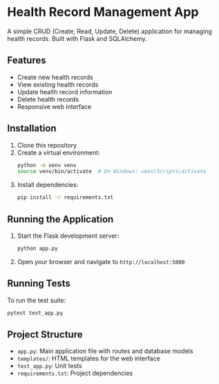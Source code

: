 # Health Record Management App

A simple CRUD (Create, Read, Update, Delete) application for managing health records. Built with Flask and SQLAlchemy.

## Features

- Create new health records
- View existing health records
- Update health record information
- Delete health records
- Responsive web interface

## Installation

1. Clone this repository
2. Create a virtual environment:
   ```bash
   python -m venv venv
   source venv/bin/activate  # On Windows: venv\Scripts\activate
   ```
3. Install dependencies:
   ```bash
   pip install -r requirements.txt
   ```

## Running the Application

1. Start the Flask development server:
   ```bash
   python app.py
   ```
2. Open your browser and navigate to `http://localhost:5000`

## Running Tests

To run the test suite:
```bash
pytest test_app.py
```

## Project Structure

- `app.py`: Main application file with routes and database models
- `templates/`: HTML templates for the web interface
- `test_app.py`: Unit tests
- `requirements.txt`: Project dependencies
